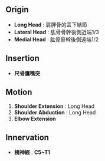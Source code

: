 ## Origin
* **Long Head** : 肩胛骨的盂下結節
* **Lateral Head** : 肱骨骨幹後側近端1/3
* **Medial Head** : 肱骨骨幹後側遠端1/2
## Insertion
* **尺骨鷹嘴突**
## Motion
1. **Shoulder Extension** : Long Head
2. **Shoulder Abduction** : Long Head
3. **Elbow Extension**
## Innervation
* **橈神經** : **C5~T1**